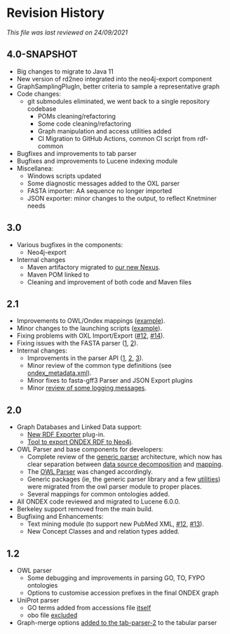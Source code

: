 # Revision History

*This file was last reviewed on 24/09/2021*

## 4.0-SNAPSHOT
* Big changes to migrate to Java 11
* New version of rd2neo integrated into the neo4j-export component
* GraphSamplingPlugIn, better criteria to sample a representative graph
* Code changes:
  * git submodules eliminated, we went back to a single repository codebase
	* POMs cleaning/refactoring
	* Some code cleaning/refactoring
	* Graph manipulation and access utilities added
	* CI Migration to GitHub Actions, common CI script from rdf-common
* Bugfixes and improvements to tab parser
* Bugfixes and improvements to Lucene indexing module
* Miscellanea:
	* Windows scripts updated
	* Some diagnostic messages added to the OXL parser
	* FASTA importer: AA sequence no longer imported
	* JSON exporter: minor changes to the output, to reflect Knetminer needs
 
## 3.0
* Various bugfixes in the components:
  * Neo4j-export
* Internal changes
  * Maven artifactory migrated to [our new Nexus](https://knetminer.org/artifactory/).
  * Maven POM linked to 
  * Cleaning and improvement of both code and Maven files

## 2.1
  * Improvements to OWL/Ondex mappings ([example](https://github.com/Rothamsted/ondex-knet-builder/commit/eff609d09550cc96f2ed877a91b45764aa6528e6)). 
  * Minor changes to the launching scripts ([example](https://github.com/Rothamsted/ondex-desktop/commit/0b2f5145207fb21553b682c78f81752b553eed09)).
  * Fixing problems with OXL Import/Export ([#12](https://github.com/Rothamsted/ondex-knet-builder/issues/12), [#14](https://github.com/Rothamsted/ondex-knet-builder/issues/14)).
  * Fixing issues with the FASTA parser ([1](https://github.com/Rothamsted/ondex-knet-builder/commit/3795afd8c10c3000bbc6f443dd0b33b5cd309f5a), [2](https://github.com/Rothamsted/ondex-knet-builder/commit/dbea4cd20bbbcfe2140a284c187d5fd4b66a5add)).
  * Internal changes:  
    * Improvements in the parser API ([1](https://github.com/Rothamsted/ondex-base/commit/4e3d238111a3367c7531b4815c0a777b1261ed6f), [2](https://github.com/Rothamsted/ondex-base/commit/7b3406761162ef0aa44f2706a349f341d3d8a9a1), [3](https://github.com/Rothamsted/ondex-base/commit/ff79d961a4f0fcf5c3a15d8ec7be99e694660419)).  
    * Minor review of the common type definitions (see [ondex_metadata.xml](https://github.com/Rothamsted/ondex-base/blob/master/datadir/src/main/resources/xml/ondex_metadata.xml)).  
    * Minor fixes to fasta-gff3 Parser and JSON Export plugins
    * Minor [review of some logging messages](https://github.com/Rothamsted/ondex-base/commit/38238b3fb0460a7d2e8417610b03309dfa5dfa74).  
  

## 2.0
  * Graph Databases and Linked Data support:
    * [New RDF Exporter](modules/rdf-export-2) plug-in.
    * [Tool to export ONDEX RDF to Neo4j](modules/neo4j-export).
  * OWL Parser and base components for developers:
    * Complete review of the [generic parser](https://github.com/Rothamsted/ondex-base/tree/master/core/parser-api) architecture, 
      which now has clear separation between [data source decomposition](https://github.com/Rothamsted/ondex-base/blob/master/core/parser-api/src/main/java/net/sourceforge/ondex/parser/Scanner.java) 
      and [mapping](https://github.com/Rothamsted/ondex-base/blob/master/core/parser-api/src/main/java/net/sourceforge/ondex/parser/Mapper.java). 
    * The [OWL Parser](https://github.com/Rothamsted/ondex-knet-builder/tree/master/modules/owl-parser/src/main/java/net/sourceforge/ondex/parser/owl) 
      was changed accordingly.
    * Generic packages (ie, the generic parser library and a few [utilities](https://github.com/Rothamsted/ondex-base/tree/master/core/base/src/main/java/net/sourceforge/ondex/core/util))
      were migrated from the owl parser module to proper places.
    * Several mappings for common ontologies added.
  * All ONDEX code reviewed and migrated to Lucene 6.0.0.  
  * Berkeley support removed from the main build.
  * Bugfixing and Enhancements:  
  	 * Text mining module (to support new PubMed XML, [#12](https://github.com/Rothamsted/ondex-knet-builder/issues/12), [#13](https://github.com/Rothamsted/ondex-knet-builder/issues/12)).
  	 * New Concept Classes and and relation types added.


## 1.2
  * OWL parser
    * Some debugging and improvements in parsing GO, TO, FYPO ontologies
    * Options to customise accession prefixes in the final ONDEX graph
  * UniProt parser
    * GO terms added from accessions file [itself](https://github.com/Rothamsted/ondex-knet-builder/commit/b07c6469c7631a82bce65a46226abcaa0d3a2a00)
    * obo file [excluded](https://github.com/Rothamsted/ondex-knet-builder/commit/6c383b8d2be4455be0c132b1065947af40c715e0)
  * Graph-merge options [added to the tab-parser-2](https://github.com/Rothamsted/ondex-knet-builder/commit/c0d907b099999635ecf577f32fec9fb8e0310e48) to the tabular parser

